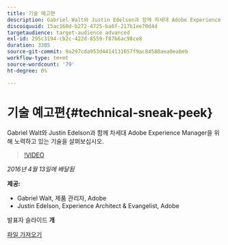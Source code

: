 ```yaml
---
title: 기술 예고편
description: Gabriel Walt와 Justin Edelson과 함께 차세대 Adobe Experience Manager을 위해 노력하고 있는 기술을 살펴보십시오.
discoiquuid: 15ac160d-b272-4725-ba6f-217b1ee70d4d
targetaudience: target-audience advanced
exl-id: 295c3194-cb2c-422d-8559-f87b6ac98ce8
duration: 3305
source-git-commit: 9a297cda953d4414131657f9ac84580aea0eabeb
workflow-type: tm+mt
source-wordcount: '79'
ht-degree: 0%

---
```


# 기술 예고편{#technical-sneak-peek}

Gabriel Walt와 Justin Edelson과 함께 차세대 Adobe Experience Manager을 위해 노력하고 있는 기술을 살펴보십시오.

>[!VIDEO](https://video.tv.adobe.com/v/19305/?quality=9)

*2016년 4월 13일에 배달됨*

**제공:**

* Gabriel Walt, 제품 관리자, Adobe
* Justin Edelson, Experience Architect &amp; Evangelist, Adobe

발표자 슬라이드 **개**

[파일 가져오기](assets/aem-gems-041316-6-2-tech-preview.pdf)
<!--
[Get back to the Overview](https://helpx.adobe.com/kr/experience-manager/kt/eseminars/gems/aem-index.html)
-->
